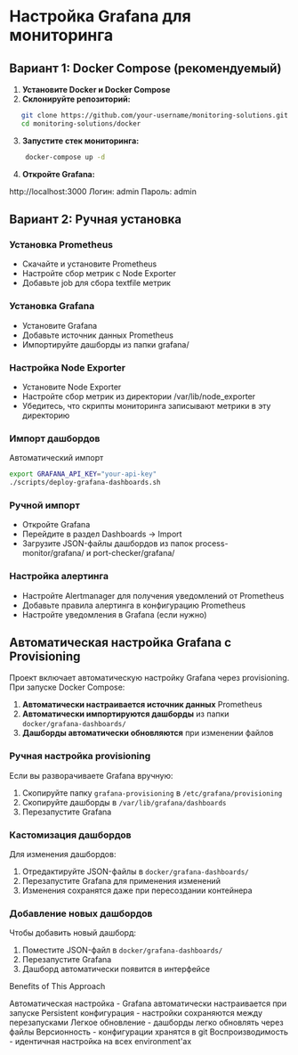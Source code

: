 # Настройка Grafana для мониторинга

## Вариант 1: Docker Compose (рекомендуемый)

1. **Установите Docker и Docker Compose**
2. **Склонируйте репозиторий:**

```bash
   git clone https://github.com/your-username/monitoring-solutions.git
   cd monitoring-solutions/docker
```

3. **Запустите стек мониторинга:**

```bash
    docker-compose up -d
```

4. **Откройте Grafana:**

http://localhost:3000
Логин: admin
Пароль: admin

## Вариант 2: Ручная установка

### Установка Prometheus
- Скачайте и установите Prometheus
- Настройте сбор метрик с Node Exporter
- Добавьте job для сбора textfile метрик

### Установка Grafana 
- Установите Grafana
- Добавьте источник данных Prometheus
- Импортируйте дашборды из папки grafana/

### Настройка Node Exporter
- Установите Node Exporter
- Настройте сбор метрик из директории /var/lib/node_exporter
- Убедитесь, что скрипты мониторинга записывают метрики в эту директорию

### Импорт дашбордов
Автоматический импорт

```bash
export GRAFANA_API_KEY="your-api-key"
./scripts/deploy-grafana-dashboards.sh
```

### Ручной импорт
- Откройте Grafana
- Перейдите в раздел Dashboards → Import
- Загрузите JSON-файлы дашбордов из папок process-monitor/grafana/ и port-checker/grafana/

### Настройка алертинга
- Настройте Alertmanager для получения уведомлений от Prometheus
- Добавьте правила алертинга в конфигурацию Prometheus
- Настройте уведомления в Grafana (если нужно)

## Автоматическая настройка Grafana с Provisioning

Проект включает автоматическую настройку Grafana через provisioning. При запуске Docker Compose:

1. **Автоматически настраивается источник данных** Prometheus
2. **Автоматически импортируются дашборды** из папки `docker/grafana-dashboards/`
3. **Дашборды автоматически обновляются** при изменении файлов

### Ручная настройка provisioning

Если вы разворачиваете Grafana вручную:

1. Скопируйте папку `grafana-provisioning` в `/etc/grafana/provisioning`
2. Скопируйте дашборды в `/var/lib/grafana/dashboards`
3. Перезапустите Grafana

### Кастомизация дашбордов

Для изменения дашбордов:

1. Отредактируйте JSON-файлы в `docker/grafana-dashboards/`
2. Перезапустите Grafana для применения изменений
3. Изменения сохранятся даже при пересоздании контейнера

### Добавление новых дашбордов

Чтобы добавить новый дашборд:

1. Поместите JSON-файл в `docker/grafana-dashboards/`
2. Перезапустите Grafana
3. Дашборд автоматически появится в интерфейсе

Benefits of This Approach

Автоматическая настройка - Grafana автоматически настраивается при запуске
Persistent конфигурация - настройки сохраняются между перезапусками
Легкое обновление - дашборды легко обновлять через файлы
Версионность - конфигурации хранятся в git
Воспроизводимость - идентичная настройка на всех environment'ах